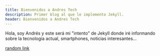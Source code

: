 ```yaml
---
title: Bienvenidos a Andres Tech
description: Primer blog al que le implemento Jekyll.
header: Bienvenidos a Andres Tech
---
```

Hola, soy Andrés y este será mi "intento" de Jekyll donde iré informando sobre la tecnologia actual, smartphones, noticias interesantes...

[random link](https://www.youtube.com/watch?v=SiXZtkQsjy4 "random link") 
